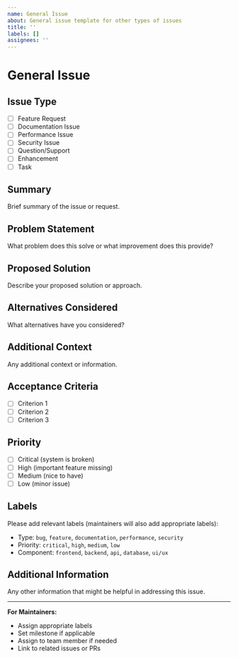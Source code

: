 ```yaml
---
name: General Issue
about: General issue template for other types of issues
title: ''
labels: []
assignees: ''
---
```


# General Issue

## Issue Type
- [ ] Feature Request
- [ ] Documentation Issue
- [ ] Performance Issue
- [ ] Security Issue
- [ ] Question/Support
- [ ] Enhancement
- [ ] Task

## Summary
Brief summary of the issue or request.

## Problem Statement
What problem does this solve or what improvement does this provide?

## Proposed Solution
Describe your proposed solution or approach.

## Alternatives Considered
What alternatives have you considered?

## Additional Context
Any additional context or information.

## Acceptance Criteria
- [ ] Criterion 1
- [ ] Criterion 2
- [ ] Criterion 3

## Priority
- [ ] Critical (system is broken)
- [ ] High (important feature missing)
- [ ] Medium (nice to have)
- [ ] Low (minor issue)

## Labels
Please add relevant labels (maintainers will also add appropriate labels):
- Type: `bug`, `feature`, `documentation`, `performance`, `security`
- Priority: `critical`, `high`, `medium`, `low`
- Component: `frontend`, `backend`, `api`, `database`, `ui/ux`

## Additional Information
Any other information that might be helpful in addressing this issue.

---
**For Maintainers:**
- Assign appropriate labels
- Set milestone if applicable
- Assign to team member if needed
- Link to related issues or PRs
